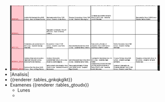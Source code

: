 - ![image.png](../assets/image_1643061761054_0.png)
- |Analisis|
- {{renderer :tables_gnkqkglkt}}
- Examenes {{renderer :tables_gtoudx}}
	- Lunes
	-